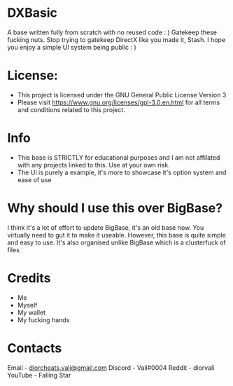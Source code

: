 # DXBasic
A base written fully from scratch with no reused code : )
Gatekeep these fucking nuts. Stop trying to gatekeep DirectX like you made it, Stash. I hope you enjoy a simple UI system being public : )
# License:
- This project is licensed under the GNU General Public License Version 3
- Please visit https://www.gnu.org/licenses/gpl-3.0.en.html for all terms and conditions related to this project.

# Info
- This base is STRICTLY for educational purposes and I am not affilated with any projects linked to this. Use at your own risk.
- The UI is purely a example, it's more to showcase it's option system and ease of use

# Why should I use this over BigBase?
I think it's a lot of effort to update BigBase, it's an old base now. You virtually need to gut it to make it useable. However, this base is quite simple and easy to use. It's also organised unlike BigBase which is a clusterfuck of files

# Credits
- Me
- Myself
- My wallet
- My fucking hands

# Contacts
Email - diorcheats.vali@gmail.com
Discord - Vali#0004
Reddit - diorvali
YouTube - Falling Star
